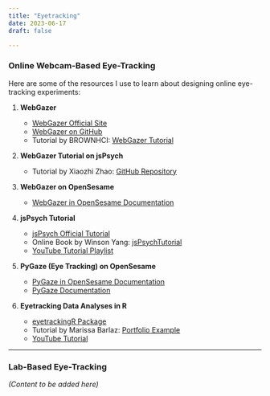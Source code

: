```yaml
---
title: "Eyetracking"
date: 2023-06-17
draft: false

---
```



### Online Webcam-Based Eye-Tracking  
Here are some of the resources I use to learn about designing online eye-tracking experiments:

1. **WebGazer**  
   - [WebGazer Official Site](https://webgazer.cs.brown.edu)  
   - [WebGazer on GitHub](https://github.com/brownhci/WebGazer)  
   - Tutorial by BROWNHCI: [WebGazer Tutorial](https://github.com/brownhci/WebGazer/wiki/Tutorial)  

2. **WebGazer Tutorial on jsPsych**  
   - Tutorial by Xiaozhi Zhao: [GitHub Repository](https://github.com/xiaozhi2/webgazertutorial)  

3. **WebGazer on OpenSesame**  
   - [WebGazer in OpenSesame Documentation](https://osdoc.cogsci.nl/3.3/manual/eyetracking/webgazer/)  

4. **jsPsych Tutorial**  
   - [jsPsych Official Tutorial](https://www.jspsych.org/7.0/tutorials/hello-world/)  
   - Online Book by Winson Yang: [jsPsychTutorial](https://winsonfzyang.github.io/jsPsychTutorial/)  
   - [YouTube Tutorial Playlist](https://www.youtube.com/playlist?list=PLtdKTIOUlb42qG962wz30fzlUMibJCGQW)  

5. **PyGaze (Eye Tracking) on OpenSesame**  
   - [PyGaze in OpenSesame Documentation](https://osdoc.cogsci.nl/3.3/manual/eyetracking/pygaze/)  
   - [PyGaze Documentation](http://www.pygaze.org/docs/)  

6. **Eyetracking Data Analyses in R**  
   - [eyetrackingR Package](http://www.eyetracking-r.com/)  
   - Tutorial by Marissa Barlaz: [Portfolio Example](https://marissabarlaz.github.io/portfolio/eyetracking/)  
   - [YouTube Tutorial](https://www.youtube.com/watch?v=CkoJvnWEOxw)  

---

### Lab-Based Eye-Tracking  
*(Content to be added here)*  
